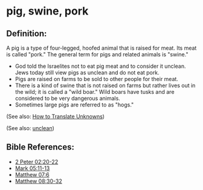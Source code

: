 # pig, swine, pork #

## Definition: ##

A pig is a type of four-legged, hoofed animal that is raised for meat. Its meat is called "pork." The general term for pigs and related animals is "swine."

 * God told the Israelites not to eat pig meat and to consider it unclean. Jews today still view pigs as unclean and do not eat pork.
 * Pigs are raised on farms to be sold to other people for their meat.
 * There is a kind of swine that is not raised on farms but rather lives out in the wild; it is called a "wild boar." Wild boars have tusks and are considered to be very dangerous animals.
 * Sometimes large pigs are referred to as "hogs."

(See also: [How to Translate Unknowns](https://git.door43.org/Door43/en-ta-translate-vol1/src/master/content/translate_unknown.md))

(See also: [unclean](../kt/unclean.md))

## Bible References: ##

* [2 Peter 02:20-22](https://door43.org/en/bible/notes/2pe/02/20)
* [Mark 05:11-13](https://door43.org/en/bible/notes/mrk/05/11)
* [Matthew 07:6](https://door43.org/en/bible/notes/mat/07/06)
* [Matthew 08:30-32](https://door43.org/en/bible/notes/mat/08/30)


